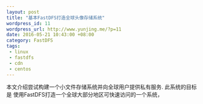 ```yaml
--- 
layout: post
title: "基本FastDFS打造全球头像存储系统"
wordpress_id: 11
wordpress_url: http://www.yunjing.me/?p=11
date: 2016-05-21 10:43:00 +08:00
category: FastDFS
tags: 
 - linux
 - fastdfs
 - cdn
 - centos
---
```


本文介绍尝试构建一个小文件存储系统并向全球用户提供私有服务. 此系统的目标是
使用FastDFS打造一个全球大部分地区可快速访问的一个系统，
